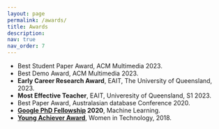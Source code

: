 ```yaml
---
layout: page
permalink: /awards/
title: Awards
description: 
nav: true
nav_order: 7
---
```

- Best Student Paper Award, ACM Multimedia 2023.
- Best Demo Award, ACM Multimedia 2023.
- **Early Career Research Award**, EAIT, The University of Queensland, 2023.
- **Most Effective Teacher**, EAIT, Univeresity of Queensland, S1 2023.
- Best Paper Award, Australasian database Conference 2020.
- **[Google PhD Fellowship](https://research.google/outreach/phd-fellowship/recipients/?category=2020) 2020**, Machine Learning.
- **[Young Achiever Award](https://wit.org.au/awards/2018-award-winners/)**, Women in Technology, 2018. 

